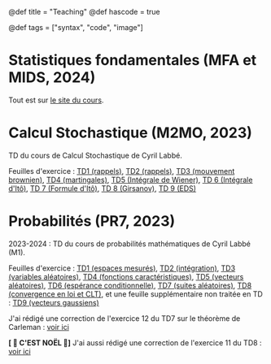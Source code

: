 @def title = "Teaching"
@def hascode = true

@def tags = ["syntax", "code", "image"]


# Statistiques fondamentales (MFA et MIDS, 2024)

Tout est sur [le site du cours](https://statsfonda.github.io/site).

# Calcul Stochastique (M2MO, 2023)

TD du cours de Calcul Stochastique de Cyril Labbé. 

Feuilles d'exercice : [TD1 (rappels)](/teaching/csto/TD1.pdf), [TD2 (rappels)](/teaching/csto/TD2.pdf), [TD3 (mouvement brownien)](/teaching/csto/TD3.pdf), [TD4 (martingales)](/teaching/csto/TD4.pdf), [TD5 (Intégrale de Wiener)](/teaching/csto/TD5.pdf), [TD 6 (Intégrale d'Itô)](/teaching/csto/TD6.pdf), [TD 7 (Formule d'Itô)](/teaching/csto/TD7.pdf), [TD 8 (Girsanov)](/teaching/csto/TD8.pdf), [TD 9 (EDS)](/teaching/csto/TD9.pdf)


# Probabilités (PR7, 2023)

2023-2024 : TD du cours de probabilités mathématiques de Cyril Labbé (M1). 

Feuilles d'exercice : [TD1 (espaces mesurés)](/teaching/pr7/TD1.pdf), [TD2 (intégration)](/teaching/pr7/TD2.pdf), [TD3 (variables aléatoires)](/teaching/pr7/TD3.pdf), [TD4 (fonctions caractéristiques)](/teaching/pr7/TD4.pdf), [TD5 (vecteurs aléatoires)](/teaching/pr7/TD5.pdf), [TD6 (espérance conditionnelle)](/teaching/pr7/TD6.pdf), [TD7 (suites aléatoires)](/teaching/pr7/TD7.pdf), [TD8 (convergence en loi et CLT)](/teaching/pr7/TD8.pdf), et une feuille supplémentaire non traitée en TD : [TD9 (vecteurs gaussiens)](/teaching/pr7/TD9.pdf)

J'ai rédigé une correction de l'exercice 12 du TD7 sur le théorème de Carleman : [voir ici](/teaching/carleman/#th%C3%A9or%C3%A8me_de_carleman_td7_exercice_12)

**[  🎄 C'EST NOËL  🎄]** J'ai aussi rédigé une correction de l'exercice 11 du TD8 : [voir ici](/teaching/carleman/)



